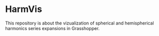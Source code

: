 # HarmVis
This repository is about the vizualization of spherical and hemispherical harmonics series expansions in Grasshopper.
